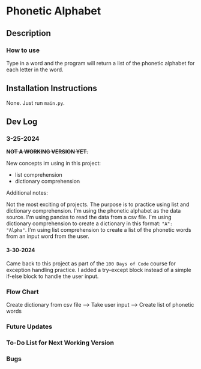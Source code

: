 # Phonetic Alphabet

## Description

### **How to use**

Type in a word and the program will return a list of the phonetic alphabet for each letter in the word.

## Installation Instructions

None. Just run `main.py`.

## Dev Log

### 3-25-2024

~~**NOT A WORKING VERSION YET.**~~

New concepts im using in this project:

* list comprehension
* dictionary comprehension

Additional notes:

Not the most exciting of projects. The purpose is to practice using list and dictionary comprehension. I'm using the phonetic alphabet as the data source. I'm using pandas to read the data from a csv file. I'm using dictionary comprehension to create a dictionary in this format: `"A": "Alpha"`. I'm using list comprehension to create a list of the phonetic words from an input word from the user.

#### 3-30-2024

Came back to this project as part of the `100 Days of Code` course for exception handling practice. I added a try-except block instead of a simple if-else block to handle the user input.

### **Flow Chart**

Create dictionary from csv file --> Take user input --> Create list of phonetic words

### **Future Updates**

### **To-Do List for Next Working Version**

### **Bugs**
